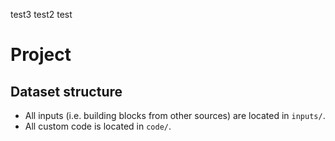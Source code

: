 test3
test2
test
# Project <insert name>

## Dataset structure

- All inputs (i.e. building blocks from other sources) are located in
  `inputs/`.
- All custom code is located in `code/`.
